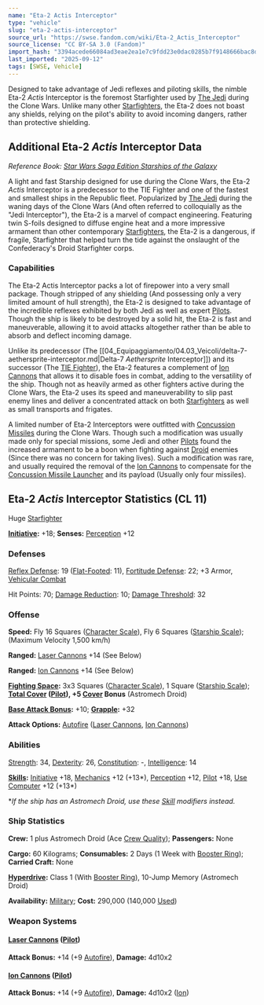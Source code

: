 ```yaml
---
name: "Eta-2 Actis Interceptor"
type: "vehicle"
slug: "eta-2-actis-interceptor"
source_url: "https://swse.fandom.com/wiki/Eta-2_Actis_Interceptor"
source_license: "CC BY-SA 3.0 (Fandom)"
import_hash: "3394acede66084ad3eae2ea1e7c9fdd23e0dac0285b7f9148666bac8dd59ef59"
last_imported: "2025-09-12"
tags: [SWSE, Vehicle]
---
```

Designed to take advantage of Jedi reflexes and piloting skills, the nimble Eta-2 *Actis* Interceptor is the foremost Starfighter used by [The Jedi](https://swse.fandom.com/wiki/The_Jedi) during the Clone Wars. Unlike many other [Starfighters](https://swse.fandom.com/wiki/Starfighters), the Eta-2 does not boast any shields, relying on the pilot's ability to avoid incoming dangers, rather than protective shielding.

## Additional Eta-2 *Actis* Interceptor Data
*Reference Book: [Star Wars Saga Edition Starships of the Galaxy](https://swse.fandom.com/wiki/Star_Wars_Saga_Edition_Starships_of_the_Galaxy)*

A light and fast Starship designed for use during the Clone Wars, the Eta-2 *Actis* Interceptor is a predecessor to the TIE Fighter and one of the fastest and smallest ships in the Republic fleet. Popularized by [The Jedi](https://swse.fandom.com/wiki/The_Jedi) during the waning days of the Clone Wars (And often referred to colloquially as the "Jedi Interceptor"), the Eta-2 is a marvel of compact engineering. Featuring twin S-foils designed to diffuse engine heat and a more impressive armament than other contemporary [Starfighters](https://swse.fandom.com/wiki/Starfighters), the Eta-2 is a dangerous, if fragile, Starfighter that helped turn the tide against the onslaught of the Confederacy's Droid Starfighter corps.

### Capabilities
The Eta-2 Actis Interceptor packs a lot of firepower into  a very small package. Though stripped of any shielding (And possessing only a very limited amount of hull strength), the Eta-2 is designed to take advantage of the incredible reflexes exhibited by both Jedi as well as expert [Pilots](https://swse.fandom.com/wiki/Pilots). Though the ship is likely to be destroyed by a solid hit, the Eta-2 is fast and maneuverable, allowing it to avoid attacks altogether rather than be able to absorb and deflect incoming damage.

Unlike its predecessor (The [[04_Equipaggiamento/04.03_Veicoli/delta-7-aethersprite-interceptor.md|Delta-7 *Aethersprite* Interceptor]]) and its successor (The [TIE Fighter](https://swse.fandom.com/wiki/TIE_Fighter)), the Eta-2 features a complement of [Ion Cannons](https://swse.fandom.com/wiki/Ion_Cannons) that allows it to disable foes in combat, adding to the versatility of the ship. Though not as heavily armed as other fighters active during the Clone Wars, the Eta-2 uses its speed and maneuverability to slip past enemy lines and deliver a concentrated attack on both [Starfighters](https://swse.fandom.com/wiki/Starfighters) as well as small transports and frigates.

A limited number of Eta-2 Interceptors were outfitted with [Concussion Missiles](https://swse.fandom.com/wiki/Concussion_Missiles) during the Clone Wars. Though such a modification was usually made only for special missions, some Jedi and other [Pilots](https://swse.fandom.com/wiki/Pilots) found the increased armament to be a boon when fighting against [Droid](https://swse.fandom.com/wiki/Droid) enemies (Since there was no concern for taking lives). Such a modification was rare, and usually required the removal of the [Ion Cannons](https://swse.fandom.com/wiki/Ion_Cannons) to compensate for the [Concussion Missile Launcher](https://swse.fandom.com/wiki/Concussion_Missile_Launcher) and its payload (Usually only four missiles).

## Eta-2 *Actis* Interceptor Statistics (CL 11)
Huge [Starfighter](https://swse.fandom.com/wiki/Starfighter)

**[Initiative](https://swse.fandom.com/wiki/Initiative):** +18; **Senses:** [Perception](https://swse.fandom.com/wiki/Perception) +12
### Defenses
[Reflex Defense](https://swse.fandom.com/wiki/Reflex_Defense_(Vehicles)): 19 ([Flat-Footed](https://swse.fandom.com/wiki/Flat-Footed): 11), [Fortitude Defense](https://swse.fandom.com/wiki/Fortitude_Defense_(Vehicles)): 22; +3 Armor, [Vehicular Combat](https://swse.fandom.com/wiki/Vehicular_Combat)

Hit Points: 70; [Damage Reduction](https://swse.fandom.com/wiki/Damage_Reduction): 10; [Damage Threshold](https://swse.fandom.com/wiki/Damage_Threshold_(Vehicles)): 32
### Offense
**Speed:** Fly 16 Squares ([Character Scale](https://swse.fandom.com/wiki/Character_Scale)), Fly 6 Squares ([Starship Scale](https://swse.fandom.com/wiki/Starship_Scale)); (Maximum Velocity 1,500 km/h)

**Ranged:** [Laser Cannons](https://swse.fandom.com/wiki/Laser_Cannons) +14 (See Below)

**Ranged:** [Ion Cannons](https://swse.fandom.com/wiki/Ion_Cannons) +14 (See Below)

**[Fighting Space](https://swse.fandom.com/wiki/Fighting_Space):** 3x3 Squares ([Character Scale](https://swse.fandom.com/wiki/Character_Scale)), 1 Square ([Starship Scale](https://swse.fandom.com/wiki/Starship_Scale)); **[Total Cover](https://swse.fandom.com/wiki/Total_Cover) **([Pilot](https://swse.fandom.com/wiki/Pilot_(Vehicle_Combat))), +5 [**Cover**](https://swse.fandom.com/wiki/Cover)** Bonus** (Astromech Droid)

**[Base Attack Bonus](https://swse.fandom.com/wiki/Base_Attack_Bonus):** +10; **[Grapple](https://swse.fandom.com/wiki/Grapple):** +32

**Attack Options:** [Autofire](https://swse.fandom.com/wiki/Autofire_(Vehicle_Combat)) ([Laser Cannons](https://swse.fandom.com/wiki/Laser_Cannon), [Ion Cannons](https://swse.fandom.com/wiki/Ion_Cannon))
### Abilities
[Strength](https://swse.fandom.com/wiki/Strength): 34, [Dexterity](https://swse.fandom.com/wiki/Dexterity): 26, [Constitution](https://swse.fandom.com/wiki/Constitution): -, [Intelligence](https://swse.fandom.com/wiki/Intelligence): 14

**[Skills](https://swse.fandom.com/wiki/Skills):** [Initiative](https://swse.fandom.com/wiki/Initiative) +18, [Mechanics](https://swse.fandom.com/wiki/Mechanics) +12 (+13*), [Perception](https://swse.fandom.com/wiki/Perception) +12, [Pilot](https://swse.fandom.com/wiki/Pilot) +18, [Use Computer](https://swse.fandom.com/wiki/Use_Computer) +12 (+13*)

**If the ship has an Astromech Droid, use these [Skill](https://swse.fandom.com/wiki/Skill) modifiers instead.*
### Ship Statistics
**Crew:** 1 plus Astromech Droid (Ace [Crew Quality](https://swse.fandom.com/wiki/Crew_Quality)); **Passengers:** None

**Cargo:** 60 Kilograms; **Consumables:** 2 Days (1 Week with [Booster Ring](https://swse.fandom.com/wiki/Booster_Ring)); **Carried Craft:** None

**[Hyperdrive](https://swse.fandom.com/wiki/Hyperdrive):** Class 1 (With [Booster Ring](https://swse.fandom.com/wiki/Booster_Ring)), 10-Jump Memory (Astromech Droid)

**Availability:** [Military](https://swse.fandom.com/wiki/Military); **Cost:** 290,000 (140,000 [Used](https://swse.fandom.com/wiki/Used))
### Weapon Systems
#### **[Laser Cannons](https://swse.fandom.com/wiki/Laser_Cannons) ([Pilot](https://swse.fandom.com/wiki/Pilot_(Vehicle_Combat)))**
**Attack Bonus:** +14 (+9 [Autofire](https://swse.fandom.com/wiki/Autofire_(Vehicle_Combat))), **Damage:** 4d10x2
#### **[Ion Cannons](https://swse.fandom.com/wiki/Ion_Cannons) ([Pilot](https://swse.fandom.com/wiki/Pilot_(Vehicle_Combat)))**
**Attack Bonus:** +14 (+9 [Autofire](https://swse.fandom.com/wiki/Autofire_(Vehicle_Combat))), **Damage:** 4d10x2 ([Ion](https://swse.fandom.com/wiki/Ion))